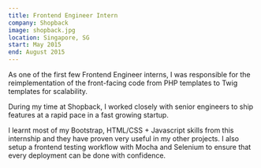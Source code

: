 ```yaml
---
title: Frontend Engineer Intern
company: Shopback
image: shopback.jpg
location: Singapore, SG
start: May 2015
end: August 2015
---
```


As one of the first few Frontend Engineer interns, I was responsible for the
reimplementation of the front-facing code from PHP templates to Twig templates
for scalability.

During my time at Shopback, I worked closely with senior engineers to ship
features at a rapid pace in a fast growing startup.

I learnt most of my Bootstrap, HTML/CSS + Javascript skills from this
internship and they have proven very useful in my other projects. I also setup
a frontend testing workflow with Mocha and Selenium to ensure that every 
deployment can be done with confidence.
